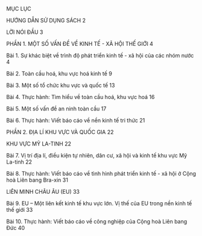 MỤC LỤC

HƯỚNG DẪN SỬ DỤNG SÁCH                                                                                2

LỜI NÓI ĐẦU                                                                                                                3

PHẦN 1. MỘT SỐ VẤN ĐỀ VỀ KINH TẾ - XÃ HỘI THẾ GIỚI                                    4

Bài 1. Sự khác biệt về trình độ phát triển kinh tế - xã hội của các nhóm nước                   4

Bài 2. Toàn cầu hoá, khu vực hoá kinh tế                                                                           9

Bài 3. Một số tổ chức khu vực và quốc tế                                                                          13

Bài 4. Thực hành: Tìm hiểu về toàn cầu hoá, khu vực hoá                                                16

Bài 5. Một số vấn đề an ninh toàn cầu                                                                               17

Bài 6. Thực hành: Viết báo cáo về nền kinh tế tri thức                                                      21

PHẦN 2. ĐỊA LÍ KHU VỰC VÀ QUỐC GIA                                                                 22

KHU VỰC MỸ LA-TINH                                                                                                22

Bài 7. Vị trí địa lí, điều kiện tự nhiên, dân cư, xã hội và kinh tế 
        khu vực Mỹ La-tinh                                                                                                  22

Bài 8. Thực hành: Viết báo cáo về tình hình phát triển kinh tế - xã hội 
        ở Cộng hoà Liên bang Bra-xin                                                                                 31

LIÊN MINH CHÂU ÂU (EU)                                                                                           33

Bài 9. EU – Một liên kết kinh tế khu vực lớn. Vị thế của EU trong nền kinh tế thế giới    33

Bài 10. Thực hành: Viết báo cáo về công nghiệp của Cộng hoà Liên bang Đức               40